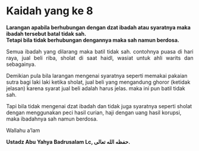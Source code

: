 # Kaidah yang ke 8

<b>Larangan apabila berhubungan dengan dzat ibadah atau syaratnya maka ibadah tersebut batal tidak sah.</b><br>
<b>Tetapi bila tidak berhubungan dengannya maka sah namun berdosa.</b>

<p align="justify">
Semua ibadah yang dilarang maka batil tidak sah.
contohnya puasa di hari raya, jual beli riba, sholat di saat haidl, wasiat untuk ahli warits dan sebagainya.

Demikian pula bila larangan mengenai syaratnya seperti memakai pakaian sutra bagi laki laki ketika sholat, jual beli yang mengandung ghoror (ketidak jelasan) karena syarat jual beli adalah harus jelas.
maka ini pun batil tidak sah.

Tapi bila tidak mengenai dzat ibadah dan tidak juga syaratnya seperti sholat dengan menggunakan peci hasil curian, haji dengan uang hasil korupsi, maka ibadahnya sah namun berdosa.
</p>

Wallahu a’lam

<b>Ustadz Abu Yahya Badrusalam Lc, حفظه الله تعالى.</b>
